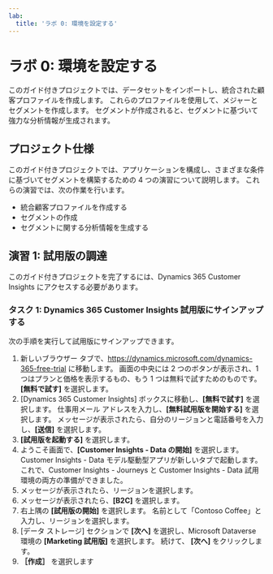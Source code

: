 ```yaml
---
lab:
  title: 'ラボ 0: 環境を設定する'
---
```

# ラボ 0: 環境を設定する 

このガイド付きプロジェクトでは、データセットをインポートし、統合された顧客プロファイルを作成します。 これらのプロファイルを使用して、メジャーとセグメントを作成します。 セグメントが作成されると、セグメントに基づいて強力な分析情報が生成されます。 

## プロジェクト仕様
このガイド付きプロジェクトでは、アプリケーションを構成し、さまざまな条件に基づいてセグメントを構築するための 4 つの演習について説明します。 これらの演習では、次の作業を行います。
- 統合顧客プロファイルを作成する
- セグメントの作成
- セグメントに関する分析情報を生成する

## 演習 1: 試用版の調達
このガイド付きプロジェクトを完了するには、Dynamics 365 Customer Insights にアクセスする必要があります。

### タスク 1: Dynamics 365 Customer Insights 試用版にサインアップする
次の手順を実行して試用版にサインアップできます。

1. 新しいブラウザー タブで、https://dynamics.microsoft.com/dynamics-365-free-trial に移動します。 画面の中央には 2 つのボタンが表示され、1 つはプランと価格を表示するもの、もう 1 つは無料で試すためのものです。 **[無料で試す]** を選択します。
1. [Dynamics 365 Customer Insights] ボックスに移動し、**[無料で試す]** を選択します。 仕事用メール アドレスを入力し、**[無料試用版を開始する]** を選択します。 メッセージが表示されたら、自分のリージョンと電話番号を入力し、**[送信]** を選択します。
1. **[試用版を起動する]** を選択します。
1. ようこそ画面で、**[Customer Insights - Data の開始]** を選択します。 Customer Insights - Data モデル駆動型アプリが新しいタブで起動します。これで、Customer Insights - Journeys と Customer Insights - Data 試用環境の両方の準備ができました。
1. メッセージが表示されたら、リージョンを選択します。
1. メッセージが表示されたら、**[B2C]** を選択します。
1. 右上隅の **[試用版の開始]** を選択します。 名前として「Contoso Coffee」と入力し、リージョンを選択します。
1. [データ ストレージ] セクションで **[次へ]** を選択し、Microsoft Dataverse 環境の **[Marketing 試用版]** を選択します。 続けて、 **[次へ]** をクリックします。
1. **［作成］** を選択します
